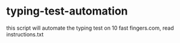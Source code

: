 # typing-test-automation
this script will automate the typing test on 10 fast fingers.com, read instructions.txt

